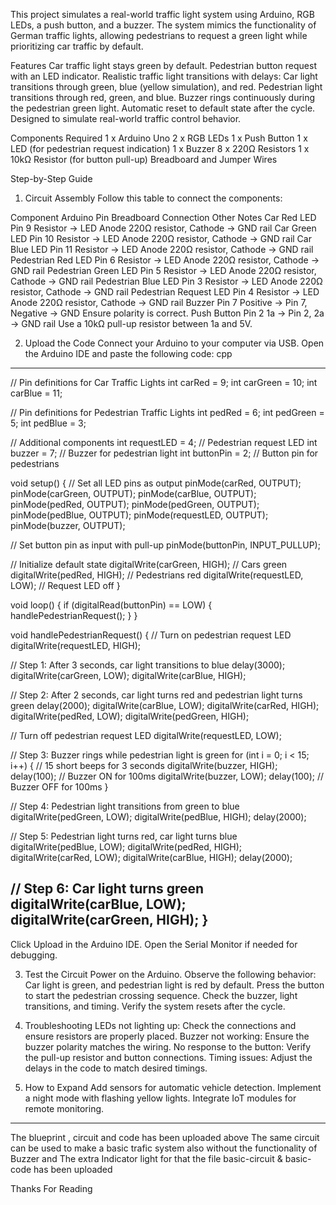 This project simulates a real-world traffic light system using Arduino, RGB LEDs, a push button, and a buzzer. The system mimics the functionality of German traffic lights, allowing pedestrians to request a green light while prioritizing car traffic by default.

Features
Car traffic light stays green by default.
Pedestrian button request with an LED indicator.
Realistic traffic light transitions with delays:
Car light transitions through green, blue (yellow simulation), and red.
Pedestrian light transitions through red, green, and blue.
Buzzer rings continuously during the pedestrian green light.
Automatic reset to default state after the cycle.
Designed to simulate real-world traffic control behavior.

Components Required
1 x Arduino Uno
2 x RGB LEDs
1 x Push Button
1 x LED (for pedestrian request indication)
1 x Buzzer
8 x 220Ω Resistors
1 x 10kΩ Resistor (for button pull-up)
Breadboard and Jumper Wires

Step-by-Step Guide

1. Circuit Assembly
Follow this table to connect the components:

Component	Arduino Pin	Breadboard Connection	Other Notes
Car Red LED	Pin 9	Resistor → LED Anode	220Ω resistor, Cathode → GND rail
Car Green LED	Pin 10	Resistor → LED Anode	220Ω resistor, Cathode → GND rail
Car Blue LED	Pin 11	Resistor → LED Anode	220Ω resistor, Cathode → GND rail
Pedestrian Red LED	Pin 6	Resistor → LED Anode	220Ω resistor, Cathode → GND rail
Pedestrian Green LED	Pin 5	Resistor → LED Anode	220Ω resistor, Cathode → GND rail
Pedestrian Blue LED	Pin 3	Resistor → LED Anode	220Ω resistor, Cathode → GND rail
Pedestrian Request LED	Pin 4	Resistor → LED Anode	220Ω resistor, Cathode → GND rail
Buzzer	Pin 7	Positive → Pin 7, Negative → GND	Ensure polarity is correct.
Push Button	Pin 2	1a → Pin 2, 2a → GND rail	Use a 10kΩ pull-up resistor between 1a and 5V.

2. Upload the Code
Connect your Arduino to your computer via USB.
Open the Arduino IDE and paste the following code:
cpp

-----------------------------------------------------------------------------------------
// Pin definitions for Car Traffic Lights
int carRed = 9;
int carGreen = 10;
int carBlue = 11;

// Pin definitions for Pedestrian Traffic Lights
int pedRed = 6;
int pedGreen = 5;
int pedBlue = 3;

// Additional components
int requestLED = 4;  // Pedestrian request LED
int buzzer = 7;      // Buzzer for pedestrian light
int buttonPin = 2;   // Button pin for pedestrians

void setup() {
  // Set all LED pins as output
  pinMode(carRed, OUTPUT);
  pinMode(carGreen, OUTPUT);
  pinMode(carBlue, OUTPUT);
  pinMode(pedRed, OUTPUT);
  pinMode(pedGreen, OUTPUT);
  pinMode(pedBlue, OUTPUT);
  pinMode(requestLED, OUTPUT);
  pinMode(buzzer, OUTPUT);

  // Set button pin as input with pull-up
  pinMode(buttonPin, INPUT_PULLUP);

  // Initialize default state
  digitalWrite(carGreen, HIGH);  // Cars green
  digitalWrite(pedRed, HIGH);    // Pedestrians red
  digitalWrite(requestLED, LOW); // Request LED off
}

void loop() {
  if (digitalRead(buttonPin) == LOW) {
    handlePedestrianRequest();
  }
}

void handlePedestrianRequest() {
  // Turn on pedestrian request LED
  digitalWrite(requestLED, HIGH);

  // Step 1: After 3 seconds, car light transitions to blue
  delay(3000);
  digitalWrite(carGreen, LOW);
  digitalWrite(carBlue, HIGH);

  // Step 2: After 2 seconds, car light turns red and pedestrian light turns green
  delay(2000);
  digitalWrite(carBlue, LOW);
  digitalWrite(carRed, HIGH);
  digitalWrite(pedRed, LOW);
  digitalWrite(pedGreen, HIGH);

  // Turn off pedestrian request LED
  digitalWrite(requestLED, LOW);

  // Step 3: Buzzer rings while pedestrian light is green
  for (int i = 0; i < 15; i++) {  // 15 short beeps for 3 seconds
    digitalWrite(buzzer, HIGH);
    delay(100);  // Buzzer ON for 100ms
    digitalWrite(buzzer, LOW);
    delay(100);  // Buzzer OFF for 100ms
  }

  // Step 4: Pedestrian light transitions from green to blue
  digitalWrite(pedGreen, LOW);
  digitalWrite(pedBlue, HIGH);
  delay(2000);

  // Step 5: Pedestrian light turns red, car light turns blue
  digitalWrite(pedBlue, LOW);
  digitalWrite(pedRed, HIGH);
  digitalWrite(carRed, LOW);
  digitalWrite(carBlue, HIGH);
  delay(2000);

  // Step 6: Car light turns green
  digitalWrite(carBlue, LOW);
  digitalWrite(carGreen, HIGH);
}
-----------------------------------------------------------

Click Upload in the Arduino IDE.
Open the Serial Monitor if needed for debugging.

3. Test the Circuit
Power on the Arduino.
Observe the following behavior:
Car light is green, and pedestrian light is red by default.
Press the button to start the pedestrian crossing sequence.
Check the buzzer, light transitions, and timing.
Verify the system resets after the cycle.

4. Troubleshooting
LEDs not lighting up: Check the connections and ensure resistors are properly placed.
Buzzer not working: Ensure the buzzer polarity matches the wiring.
No response to the button: Verify the pull-up resistor and button connections.
Timing issues: Adjust the delays in the code to match desired timings.

5. How to Expand
Add sensors for automatic vehicle detection.
Implement a night mode with flashing yellow lights.
Integrate IoT modules for remote monitoring.


----

The blueprint , circuit and code has been uploaded above
The same circuit can be used to make a basic trafic system also without the functionality of Buzzer and The extra Indicator light for that the file basic-circuit & basic-code has been uploaded

Thanks For Reading
